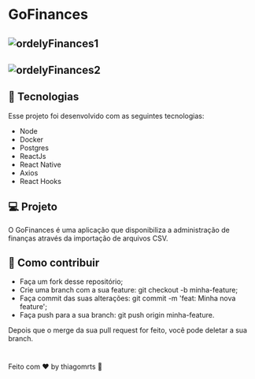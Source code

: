 <h1 align=left >GoFinances</h1>

## ![ordelyFinances1](https://user-images.githubusercontent.com/57572762/101266201-79b5a180-372b-11eb-8641-6bd910bf957d.PNG)
## ![ordelyFinances2](https://user-images.githubusercontent.com/57572762/101266147-f7c57880-372a-11eb-8198-06717ce325c8.PNG)


## :rocket: Tecnologias

Esse projeto foi desenvolvido com as seguintes tecnologias:
 - Node
 - Docker
 - Postgres
 - ReactJs
 - React Native
 - Axios
 - React Hooks
 
 ## :computer: Projeto

O GoFinances é uma aplicação que disponibiliza a administração de finanças através da importação de arquivos CSV.

## :thinking: Como contribuir

- Faça um fork desse repositório;
- Crie uma branch com a sua feature: git checkout -b minha-feature;
- Faça commit das suas alterações: git commit -m 'feat: Minha nova feature';
- Faça push para a sua branch: git push origin minha-feature.

Depois que o merge da sua pull request for feito, você pode deletar a sua branch.
#
Feito com :hearts: by thiagomrts :wave:
